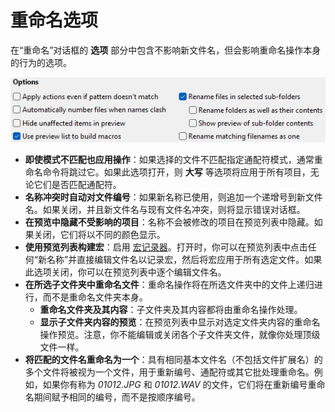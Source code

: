 # 重命名选项

在“重命名”对话框的 **选项** 部分中包含不影响新文件名，但会影响重命名操作本身的行为的选项。

![](/Manual/images/media/13/rename_options.png)

- **即使模式不匹配也应用操作**：如果选择的文件不匹配指定通配符模式，通常重命名命令将跳过它。如果此选项打开，则 **大写** 等选项将应用于所有项目，无论它们是否匹配通配符。
- **名称冲突时自动对文件编号**：如果新名称已使用，则追加一个递增号到新文件名。如果关闭，并且新文件名与现有文件名冲突，则将显示错误对话框。
- **在预览中隐藏不受影响的项目**：名称不会被修改的项目在预览列表中隐藏。如果关闭，它们将以不同的颜色显示。
- **使用预览列表构建宏**：启用 [宏记录器](rename_actions/rename_macros.zh.md)。打开时，你可以在预览列表中点击任何“新名称”并直接编辑文件名以记录宏，然后将宏应用于所有选定文件。如果此选项关闭，你可以在预览列表中逐个编辑文件名。
- **在所选子文件夹中重命名文件**：重命名操作将在所选文件夹中的文件上递归进行，而不是重命名文件夹本身。
  - **重命名文件夹及其内容**：子文件夹及其内容都将由重命名操作处理。
  - **显示子文件夹内容的预览**：在预览列表中显示对选定文件夹内容的重命名操作预览。注意，你不能编辑或关闭各个子文件夹文件，就像你处理顶级文件一样。
- **将匹配的文件名重命名为一个**：具有相同基本文件名（不包括文件扩展名）的多个文件将被视为一个文件，用于重新编号、通配符或其它批处理重命名。例如，如果你有称为 *01012.JPG* 和 *01012.WAV* 的文件，它们将在重新编号重命名期间赋予相同的编号，而不是按顺序编号。